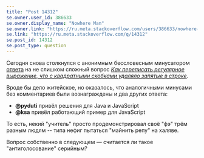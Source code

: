 ```yaml
---
title: "Post 14312"
se.owner.user_id: 386633
se.owner.display_name: "Nowhere Man"
se.owner.link: "https://ru.meta.stackoverflow.com/users/386633/nowhere-man"
se.link: "https://ru.meta.stackoverflow.com/q/14312"
se.post_id: 14312
se.post_type: question
---
```

<p>Сегодня снова столкнулся с анонимным бессловесным минусатором <a href="https://ru.stackoverflow.com/a/1585505/386633">ответа</a> на не слишком сложный вопрос <a href="https://ru.stackoverflow.com/questions/1585498/"><em>Как переписать регулярное выражение, что с квадратными скобками удаляло запятые в строке</em></a>.</p>
<p>Вроде бы дело житейское, но оказалось, что аналогичными минусами без комментариев были вознаграждены и два других ответа:</p>
<ul>
<li><strong>@pyduti</strong> привёл решения для Java и JavaScript</li>
<li><strong>@ksa</strong> привёл работающий пример для JavaScript</li>
</ul>
<p>То есть, некий &quot;учитель&quot; просто продемонстрировал своё &quot;фэ&quot; трём разным людям -- типа нефиг пытаться &quot;майнить репу&quot; на халяве.</p>
<p>Вопрос собственно в следующем — считается ли такое &quot;антиголосование&quot; серийным?</p>
